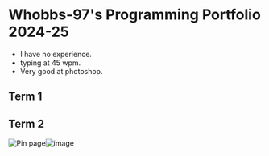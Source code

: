 # Whobbs-97's Programming Portfolio 2024-25
* I have no experience.
* typing at 45 wpm.
* Very good at photoshop.
## Term 1

## Term 2
<img src="https://encrypted-tbn0.gstatic.com/images?q=tbn:ANd9GcRo-df-74sm8qVqBfkEoDafy9WN8FHyzNFm-Q&amp;s" alt="Pin page"/>![image](https://github.com/user-attachments/assets/61e8d0be-4c58-438b-91d0-2a9acb80e67f)

